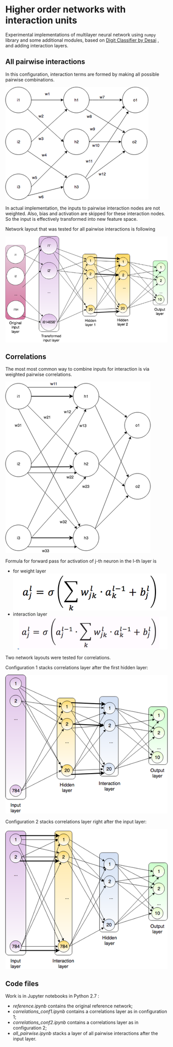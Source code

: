 Higher order networks with interaction units
==================================

Experimental implementations of multilayer neural network using `numpy` library and some additional modules, based on [Digit Classifier by Desai](https://github.com/kdexd/digit-classifier) , and adding interaction layers.

## All pairwise interactions

In this configuration, interaction terms are formed by making all possible pairwise combinations.

![Pairwise interactions](/img/all_pairwise.png)

In actual implementation, the inputs to pairwise interaction nodes are not weighted. Also, bias and activation are skipped for these interaction nodes. So the input is effectively transformed into new feature space.

Network layout that was tested for all pairwise interactions is following

![Network layout for all pairwise interactions](/img/layout_all_pairwise.png)

## Correlations

The most most common way to combine inputs for interaction is via weighted pairwise correlations.

![Pairwise correlations](/img/correlations.png)

Formula for forward pass for activation of j-th neuron in the l-th layer is
* for weight layer ![Forward pass for weight layer](/img/equation_forward_pass_weight_layer.png)
* interaction layer ![Forward pass for interaction layer](/img/equation_forward_pass_interaction_layer.png)

Two network layouts were tested for correlations.

Configuration 1 stacks correlations layer after the first hidden layer:

![Configuration 1](/img/correlations_conf1_layout.png)

Configuration 2 stacks correlations layer right after the input layer:

![Configuration 1](/img/correlations_conf2_layout.png)

## Code files

Work is in Jupyter notebooks in Python 2.7 :
* *reference.ipynb* contains the original reference network;
* *correlations_conf1.ipynb* contains a correlations layer as in configuration 1;
* *correlations_conf2.ipynb* contains a correlations layer as in configuration 2;
* *all_pairwise.ipynb* stacks a layer of all pairwise interactions after the input layer.

